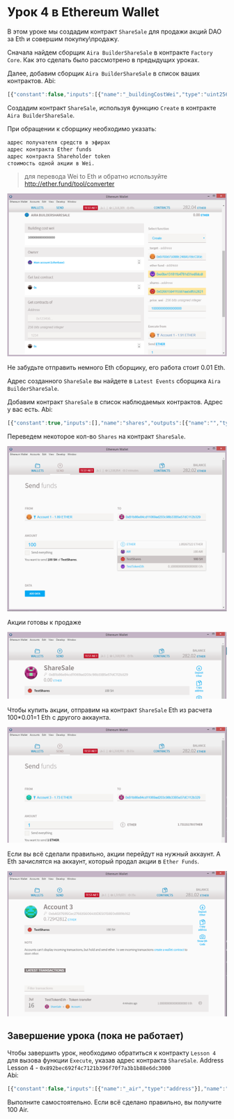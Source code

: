 # Урок 4 в Ethereum Wallet

В этом уроке мы создадим контракт `ShareSale` для продажи акций DAO за Eth и совершим покупку\продажу.

Сначала найдем сборщик `Aira BuilderShareSale` в контракте `Factory Core`. Как это сделать было рассмотрено в предыдущих уроках.

Далее, добавим сборщик `Aira BuilderShareSale` в список ваших контрактов.
Abi:
```js
[{"constant":false,"inputs":[{"name":"_buildingCostWei","type":"uint256"}],"name":"setCost","outputs":[],"type":"function"},{"constant":false,"inputs":[{"name":"_owner","type":"address"}],"name":"delegate","outputs":[],"type":"function"},{"constant":false,"inputs":[{"name":"_target","type":"address"},{"name":"_etherFund","type":"address"},{"name":"_shares","type":"address"},{"name":"_price_wei","type":"uint256"}],"name":"create","outputs":[{"name":"","type":"address"}],"type":"function"},{"constant":true,"inputs":[],"name":"buildingCostWei","outputs":[{"name":"","type":"uint256"}],"type":"function"},{"constant":false,"inputs":[{"name":"_proposal","type":"address"}],"name":"setProposal","outputs":[],"type":"function"},{"constant":true,"inputs":[],"name":"owner","outputs":[{"name":"","type":"address"}],"type":"function"},{"constant":false,"inputs":[{"name":"_cashflow","type":"address"}],"name":"setCashflow","outputs":[],"type":"function"},{"constant":true,"inputs":[],"name":"getLastContract","outputs":[{"name":"","type":"address"}],"type":"function"},{"constant":true,"inputs":[{"name":"","type":"address"},{"name":"","type":"uint256"}],"name":"getContractsOf","outputs":[{"name":"","type":"address"}],"type":"function"},{"inputs":[{"name":"_buildingCost","type":"uint256"},{"name":"_cashflow","type":"address"},{"name":"_proposal","type":"address"}],"type":"constructor"},{"anonymous":false,"inputs":[{"indexed":true,"name":"sender","type":"address"},{"indexed":true,"name":"instance","type":"address"}],"name":"Builded","type":"event"}]

```  
Создадим контракт `ShareSale`, используя функцию `Create` в контракте `Aira BuilderShareSale`.

При обращении к сборщику необходимо указать:

    адрес получателя средств в эфирах
    адрес контракта Ether funds
    адрес контракта Shareholder token
    стоимость одной акции в Wei.

> для перевода Wei to Eth и обратно используйте http://ether.fund/tool/converter

![Screenshot 24](/img/Screenshot_24.png)

Не забудьте отправить немного Eth сборщику, его работа стоит 0.01 Eth.

Адрес созданного `ShareSale` вы найдете в `Latest Events` сборщика `Aira BuilderShareSale`.

Добавим контракт `ShareSale` в список наблюдаемых контрактов.  Адрес у вас есть.
Abi:
```js
[{"constant":true,"inputs":[],"name":"shares","outputs":[{"name":"","type":"address"}],"type":"function"},{"constant":false,"inputs":[],"name":"kill","outputs":[],"type":"function"},{"constant":true,"inputs":[],"name":"closed","outputs":[{"name":"","type":"uint256"}],"type":"function"},{"constant":false,"inputs":[{"name":"_owner","type":"address"}],"name":"delegate","outputs":[],"type":"function"},{"constant":true,"inputs":[],"name":"etherFund","outputs":[{"name":"","type":"address"}],"type":"function"},{"constant":true,"inputs":[],"name":"owner","outputs":[{"name":"","type":"address"}],"type":"function"},{"constant":false,"inputs":[{"name":"_price_wei","type":"uint256"}],"name":"setPrice","outputs":[],"type":"function"},{"constant":true,"inputs":[],"name":"priceWei","outputs":[{"name":"","type":"uint256"}],"type":"function"},{"constant":true,"inputs":[],"name":"target","outputs":[{"name":"","type":"address"}],"type":"function"},{"inputs":[{"name":"_target","type":"address"},{"name":"_etherFund","type":"address"},{"name":"_shares","type":"address"},{"name":"_price_wei","type":"uint256"}],"type":"constructor"}]

```  

Переведем некоторое кол-во `Shares` на контракт `ShareSale`.

![Screenshot 25](/img/Screenshot_25.png)

Акции готовы к продаже

![Screenshot 26](/img/Screenshot_26.png)

Чтобы купить акции, отправим на контракт `ShareSale` Eth из расчета 100*0.01=1 Eth c другого аккаунта.

![Screenshot 27](/img/Screenshot_27.png)

Если вы всё сделали правильно, акции перейдут на нужный аккаунт. А Eth зачислятся на аккаунт, который продал акции в `Ether Funds`.

![Screenshot 28](/img/Screenshot_28.png)

## Завершение урока (пока не работает)

Чтобы завершить урок, необходимо обратиться к контракту `Lesson 4` для вызова функции `Execute`, указав адрес контракта `ShareSale`.
Address Lesson 4 - `0x892bec692f4c7121b396f70f7a3b1b88e6dc3000`  
Abi:
```js
[{"constant":false,"inputs":[{"name":"_air","type":"address"}],"name":"setToken","outputs":[],"type":"function"},{"constant":true,"inputs":[],"name":"reward","outputs":[{"name":"","type":"uint256"}],"type":"function"},{"constant":true,"inputs":[],"name":"air","outputs":[{"name":"","type":"address"}],"type":"function"},{"constant":false,"inputs":[{"name":"_reward","type":"uint256"}],"name":"setReward","outputs":[],"type":"function"},{"constant":false,"inputs":[{"name":"_shareSale","type":"address"}],"name":"execute","outputs":[],"type":"function"},{"constant":false,"inputs":[{"name":"_owner","type":"address"}],"name":"delegate","outputs":[],"type":"function"},{"constant":true,"inputs":[],"name":"owner","outputs":[{"name":"","type":"address"}],"type":"function"},{"constant":true,"inputs":[{"name":"","type":"address"}],"name":"isPassed","outputs":[{"name":"","type":"bool"}],"type":"function"},{"inputs":[{"name":"_air","type":"address"},{"name":"_reward","type":"uint256"}],"type":"constructor"}]

```  
Выполните самостоятельно. Если всё сделано правильно, вы получите 100 Air.

